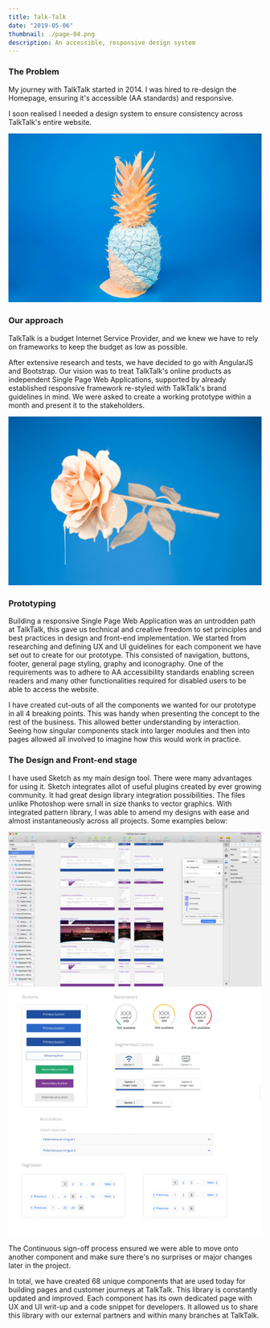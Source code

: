 ```yaml
---
title: Talk-Talk
date: "2019-05-06"
thumbnail: ./page-04.png
description: An accessible, responsive design system
---
```


### The Problem

My journey with TalkTalk started in 2014. I was hired to re-design the Homepage, ensuring it's accessible (AA standards) and responsive.

I soon realised I needed a design system to ensure consistency across TalkTalk's entire website.

![It's all blue](./cody-davis-253925-unsplash.jpg)

### Our approach

TalkTalk is a budget Internet Service Provider, and we knew we have to rely on frameworks to keep the budget as low as possible.

After extensive research and tests, we have decided to go with AngularJS and Bootstrap. Our vision was to treat TalkTalk's online products as independent Single Page Web Applications, supported by already established responsive framework re-styled with TalkTalk's brand guidelines in mind. We were asked to create a working prototype within a month and present it to the stakeholders.

![It's all blue](./cody-davis-259003-unsplash.jpg)

### Prototyping

Building a responsive Single Page Web Application was an untrodden path at TalkTalk, this gave us technical and creative freedom to set principles and best practices in design and front-end implementation. We started from researching and defining UX and UI guidelines for each component we have set out to create for our prototype. This consisted of navigation, buttons, footer, general page styling, graphy and iconography. One of the requirements was to adhere to AA accessibility standards enabling screen readers and many other functionalities required for disabled users to be able to access the website.

I have created cut-outs of all the components we wanted for our prototype in all 4 breaking points. This was handy when presenting the concept to the rest of the business. This allowed better understanding by interaction. Seeing how singular components stack into larger modules and then into pages allowed all involved to imagine how this would work in practice.

### The Design and Front-end stage

I have used Sketch as my main design tool. There were many advantages for using it. Sketch integrates allot of useful plugins created by ever growing community. It had great design library integration possibilities. The files unlike Photoshop were small in size thanks to vector graphics. With integrated pattern library, I was able to amend my designs with ease and almost instantaneously across all projects. Some examples below:

![It's all blue](./baseline-headers.png)
![It's all blue](./page-06.png)

The Continuous sign-off process ensured we were able to move onto another component and make sure there's no surprises or major changes later in the project.

In total, we have created 68 unique components that are used today for building pages and customer journeys at TalkTalk. This library is constantly updated and improved. Each component has its own dedicated page with UX and UI writ-up and a code snippet for developers. It allowed us to share this library with our external partners and within many branches at TalkTalk.
